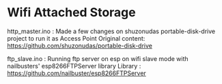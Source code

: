 # Wifi Attached Storage

http_master.ino : Made a few changes on shuzonudas portable-disk-drive project to run it as Access Point 
Original content: https://github.com/shuzonudas/portable-disk-drive

ftp_slave.ino : Running ftp server on esp on wifi slave mode with nailbusters' esp8266FTPServer library 
Library : https://github.com/nailbuster/esp8266FTPServer

